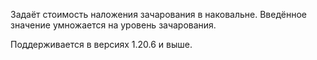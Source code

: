 Задаёт стоимость наложения зачарования в наковальне. Введённое значение умножается на уровень зачарования.

Поддерживается в версиях 1.20.6 и выше.